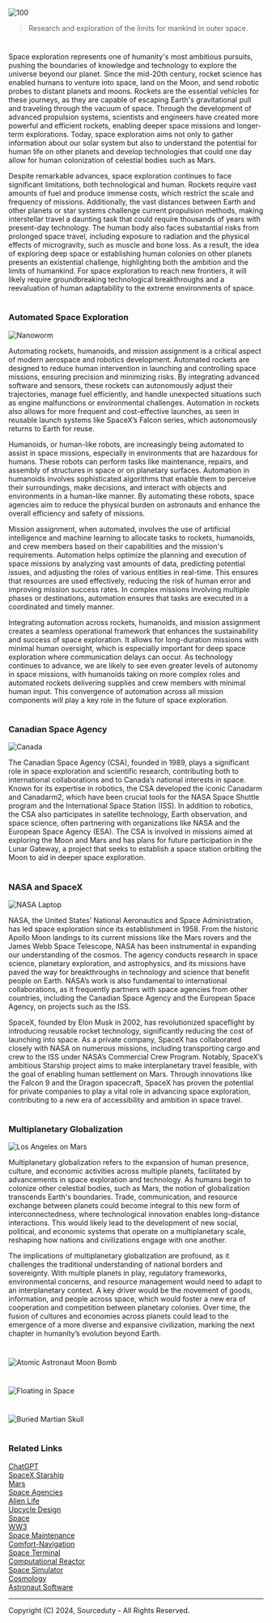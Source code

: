 ![100](https://github.com/user-attachments/assets/5b859a0c-e19b-4c9b-90c7-f19bae9cda61)

> Research and exploration of the limits for mankind in outer space.

#

Space exploration represents one of humanity's most ambitious pursuits, pushing the boundaries of knowledge and technology to explore the universe beyond our planet. Since the mid-20th century, rocket science has enabled humans to venture into space, land on the Moon, and send robotic probes to distant planets and moons. Rockets are the essential vehicles for these journeys, as they are capable of escaping Earth's gravitational pull and traveling through the vacuum of space. Through the development of advanced propulsion systems, scientists and engineers have created more powerful and efficient rockets, enabling deeper space missions and longer-term explorations. Today, space exploration aims not only to gather information about our solar system but also to understand the potential for human life on other planets and develop technologies that could one day allow for human colonization of celestial bodies such as Mars.

Despite remarkable advances, space exploration continues to face significant limitations, both technological and human. Rockets require vast amounts of fuel and produce immense costs, which restrict the scale and frequency of missions. Additionally, the vast distances between Earth and other planets or star systems challenge current propulsion methods, making interstellar travel a daunting task that could require thousands of years with present-day technology. The human body also faces substantial risks from prolonged space travel, including exposure to radiation and the physical effects of microgravity, such as muscle and bone loss. As a result, the idea of exploring deep space or establishing human colonies on other planets presents an existential challenge, highlighting both the ambition and the limits of humankind. For space exploration to reach new frontiers, it will likely require groundbreaking technological breakthroughs and a reevaluation of human adaptability to the extreme environments of space.

#
### Automated Space Exploration

![Nanoworm](https://github.com/user-attachments/assets/25bd8fac-3412-4d34-81b4-857081453b3c)

Automating rockets, humanoids, and mission assignment is a critical aspect of modern aerospace and robotics development. Automated rockets are designed to reduce human intervention in launching and controlling space missions, ensuring precision and minimizing risks. By integrating advanced software and sensors, these rockets can autonomously adjust their trajectories, manage fuel efficiently, and handle unexpected situations such as engine malfunctions or environmental challenges. Automation in rockets also allows for more frequent and cost-effective launches, as seen in reusable launch systems like SpaceX’s Falcon series, which autonomously returns to Earth for reuse.

Humanoids, or human-like robots, are increasingly being automated to assist in space missions, especially in environments that are hazardous for humans. These robots can perform tasks like maintenance, repairs, and assembly of structures in space or on planetary surfaces. Automation in humanoids involves sophisticated algorithms that enable them to perceive their surroundings, make decisions, and interact with objects and environments in a human-like manner. By automating these robots, space agencies aim to reduce the physical burden on astronauts and enhance the overall efficiency and safety of missions.

Mission assignment, when automated, involves the use of artificial intelligence and machine learning to allocate tasks to rockets, humanoids, and crew members based on their capabilities and the mission's requirements. Automation helps optimize the planning and execution of space missions by analyzing vast amounts of data, predicting potential issues, and adjusting the roles of various entities in real-time. This ensures that resources are used effectively, reducing the risk of human error and improving mission success rates. In complex missions involving multiple phases or destinations, automation ensures that tasks are executed in a coordinated and timely manner.

Integrating automation across rockets, humanoids, and mission assignment creates a seamless operational framework that enhances the sustainability and success of space exploration. It allows for long-duration missions with minimal human oversight, which is especially important for deep space exploration where communication delays can occur. As technology continues to advance, we are likely to see even greater levels of autonomy in space missions, with humanoids taking on more complex roles and automated rockets delivering supplies and crew members with minimal human input. This convergence of automation across all mission components will play a key role in the future of space exploration.

#
### Canadian Space Agency

![Canada](https://github.com/user-attachments/assets/214bbd83-02eb-4ece-8ab3-ba6adae3b361)

The Canadian Space Agency (CSA), founded in 1989, plays a significant role in space exploration and scientific research, contributing both to international collaborations and to Canada’s national interests in space. Known for its expertise in robotics, the CSA developed the iconic Canadarm and Canadarm2, which have been crucial tools for the NASA Space Shuttle program and the International Space Station (ISS). In addition to robotics, the CSA also participates in satellite technology, Earth observation, and space science, often partnering with organizations like NASA and the European Space Agency (ESA). The CSA is involved in missions aimed at exploring the Moon and Mars and has plans for future participation in the Lunar Gateway, a project that seeks to establish a space station orbiting the Moon to aid in deeper space exploration.

#
### NASA and SpaceX

![NASA Laptop](https://github.com/user-attachments/assets/c9a9d5cb-6603-49f5-b34d-ebc7c4edae7f)

NASA, the United States’ National Aeronautics and Space Administration, has led space exploration since its establishment in 1958. From the historic Apollo Moon landings to its current missions like the Mars rovers and the James Webb Space Telescope, NASA has been instrumental in expanding our understanding of the cosmos. The agency conducts research in space science, planetary exploration, and astrophysics, and its missions have paved the way for breakthroughs in technology and science that benefit people on Earth. NASA’s work is also fundamental to international collaborations, as it frequently partners with space agencies from other countries, including the Canadian Space Agency and the European Space Agency, on projects such as the ISS.

SpaceX, founded by Elon Musk in 2002, has revolutionized spaceflight by introducing reusable rocket technology, significantly reducing the cost of launching into space. As a private company, SpaceX has collaborated closely with NASA on numerous missions, including transporting cargo and crew to the ISS under NASA’s Commercial Crew Program. Notably, SpaceX’s ambitious Starship project aims to make interplanetary travel feasible, with the goal of enabling human settlement on Mars. Through innovations like the Falcon 9 and the Dragon spacecraft, SpaceX has proven the potential for private companies to play a vital role in advancing space exploration, contributing to a new era of accessibility and ambition in space travel.

#
### Multiplanetary Globalization

![Los Angeles on Mars](https://github.com/user-attachments/assets/16c0d10a-c236-417a-a838-4ce688f51a95)

Multiplanetary globalization refers to the expansion of human presence, culture, and economic activities across multiple planets, facilitated by advancements in space exploration and technology. As humans begin to colonize other celestial bodies, such as Mars, the notion of globalization transcends Earth's boundaries. Trade, communication, and resource exchange between planets could become integral to this new form of interconnectedness, where technological innovation enables long-distance interactions. This would likely lead to the development of new social, political, and economic systems that operate on a multiplanetary scale, reshaping how nations and civilizations engage with one another.

The implications of multiplanetary globalization are profound, as it challenges the traditional understanding of national borders and sovereignty. With multiple planets in play, regulatory frameworks, environmental concerns, and resource management would need to adapt to an interplanetary context. A key driver would be the movement of goods, information, and people across space, which would foster a new era of cooperation and competition between planetary colonies. Over time, the fusion of cultures and economies across planets could lead to the emergence of a more diverse and expansive civilization, marking the next chapter in humanity’s evolution beyond Earth.

#
![Atomic Astronaut Moon Bomb](https://github.com/user-attachments/assets/4d719968-0532-47a2-919b-2c17860918d1)
#
![Floating in Space](https://github.com/user-attachments/assets/7bb56772-7e47-40b0-a589-f20c8f899259)
#
![Buried Martian Skull](https://github.com/user-attachments/assets/c0a32d19-8dff-43f5-8b0b-ba6817ee005d)
#
### Related Links

[ChatGPT](https://github.com/sourceduty/ChatGPT)
<br>
[SpaceX Starship](https://github.com/sourceduty/SpaceX_Starship)
<br>
[Mars](https://github.com/sourceduty/Mars)
<br>
[Space Agencies](https://github.com/sourceduty/Space_Agencies)
<br>
[Alien Life](https://github.com/sourceduty/Alien_Life)
<br>
[Upcycle Design](https://github.com/sourceduty/Upcycle_Design)
<br>
[Space](https://github.com/sourceduty/Space)
<br>
[WW3](https://github.com/sourceduty/WW3)
<br>
[Space Maintenance](https://github.com/sourceduty/Space_Maintenance)
<br>
[Comfort-Navigation](https://github.com/sourceduty/Comfort-Navigation_Math)
<br>
[Space Terminal](https://github.com/sourceduty/Space_Terminal)
<br>
[Computational Reactor](https://github.com/sourceduty/Computational_Reactor)
<br>
[Space Simulator](https://chatgpt.com/g/g-HiBjZs8sv-space-simulator)
<br>
[Cosmology](https://github.com/sourceduty/Cosmology)
<br>
[Astronaut Software](https://github.com/sourceduty/Astronaut_Software)

***
Copyright (C) 2024, Sourceduty - All Rights Reserved.
